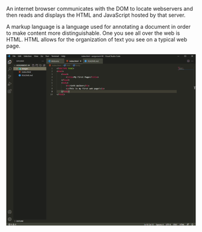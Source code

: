 An internet browser communicates with the DOM to locate webservers and then reads and displays the HTML and JavaScript hosted by that server.

A markup language is a language used for annotating a document in order to make content more distinguishable. One you see all over the web is HTML. HTML allows for the organization of text you see on a typical web page. 


![screenshot](images/screenshot.png)
